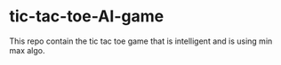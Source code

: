 # tic-tac-toe-AI-game
This repo contain the tic tac toe game that is intelligent and is using min max algo.
